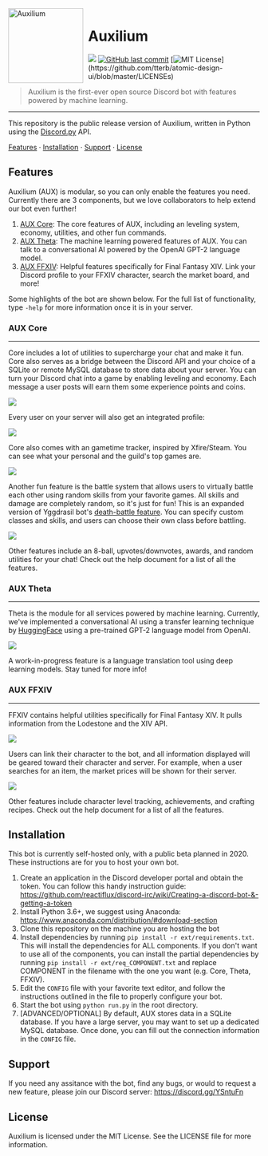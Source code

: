 <img width="150" height="150" align="left" style="float: left; margin: 0 10px 0 0;" alt="Auxilium" src="https://cdn.discordapp.com/app-icons/619670204506701829/e0ca67b591d30e8b54c8044f0e702e4c.png">  

# Auxilium

[![](https://img.shields.io/discord/85398421053116416.svg?logo=discord&colorB=7289DA&logoColor=white)](https://discord.gg/aeRK9nU)
[![GitHub last commit](https://img.shields.io/github/last-commit/richardyang/AuxiliumBot.svg?style=flat)](https://github.com/richardyang/AuxiliumBot)
[![MIT License](https://img.shields.io/apm/l/atomic-design-ui.svg?)](https://github.com/tterb/atomic-design-ui/blob/master/LICENSEs)
<!-- [![](https://img.shields.io/badge/discord.js-v12.0.0--dev-blue.svg?logo=npm)](https://github.com/discordjs) -->
> Auxilium is the first-ever open source Discord bot with features powered by machine learning. 
------

This repository is the public release version of Auxilium, written in Python using the [Discord.py](https://discordpy.readthedocs.io/en/latest/) API. 

[Features](#features) · [Installation](#installation) · [Support](#support) · [License](#license)

## Features
Auxilium (AUX) is modular, so you can only enable the features you need. Currently there are 3 components, but we love collaborators to help extend our bot even further!
1. [AUX Core](#aux-core): The core features of AUX, including an leveling system, economy, utilities, and other fun commands.
2. [AUX Theta](#aux-theta): The machine learning powered features of AUX. You can talk to a conversational AI powered by the OpenAI GPT-2 language model.
3. [AUX FFXIV](#aux-ffxiv): Helpful features specifically for Final Fantasy XIV. Link your Discord profile to your FFXIV character, search the market board, and more!

Some highlights of the bot are shown below. For the full list of functionality, type `-help` for more information once it is in your server.

### AUX Core
___
Core includes a lot of utilities to supercharge your chat and make it fun. Core also serves as a bridge between the Discord API and your choice of a SQLite or remote MySQL database to store data about your server. You can turn your Discord chat into a game by enabling leveling and economy. Each message a user posts will earn them some experience points and coins.

![](https://cdn.discordapp.com/attachments/691876919095853069/694040149855567892/unknown.png)

Every user on your server will also get an integrated profile:

![](https://cdn.discordapp.com/attachments/691876919095853069/694035683492364308/unknown.png)

Core also comes with an gametime tracker, inspired by Xfire/Steam. You can see what your personal and the guild's top games are.

![](https://cdn.discordapp.com/attachments/691876919095853069/694039893512290374/unknown.png)

Another fun feature is the battle system that allows users to virtually battle each other using random skills from your favorite games. All skills and damage are completely random, so it's just for fun! This is an expanded version of Yggdrasil bot's [death-battle feature](https://ygg.fun/). You can specify custom classes and skills, and users can choose their own class before battling.

![](https://cdn.discordapp.com/attachments/394019091024707584/694047495705198682/battle.gif)

Other features include an 8-ball, upvotes/downvotes, awards, and random utilities for your chat! Check out the help document for a list of all the features.

### AUX Theta
___
Theta is the module for all services powered by machine learning. Currently, we've implemented a conversational AI using a transfer learning technique by [HuggingFace](https://medium.com/huggingface/how-to-build-a-state-of-the-art-conversational-ai-with-transfer-learning-2d818ac26313) using a pre-trained GPT-2 language model from OpenAI.

![](https://i.imgur.com/Yjbw8sk.gif)

A work-in-progress feature is a language translation tool using deep learning models. Stay tuned for more info!

### AUX FFXIV
___
FFXIV contains helpful utilities specifically for Final Fantasy XIV. It pulls information from the Lodestone and the XIV API.

![](https://i.imgur.com/h8nPhSU.png)

Users can link their character to the bot, and all information displayed will be geared toward their character and server. For example, when a user searches for an item, the market prices will be shown for their server.

![](https://cdn.discordapp.com/attachments/694045222916587541/694093536538263552/unknown.png)

Other features include character level tracking, achievements, and crafting recipes. Check out the help document for a list of all the features.

## Installation
This bot is currently self-hosted only, with a public beta planned in 2020. These instructions are for you to host your own bot.
1. Create an application in the Discord developer portal and obtain the token. You can follow this handy instruction guide: https://github.com/reactiflux/discord-irc/wiki/Creating-a-discord-bot-&-getting-a-token
2. Install Python 3.6+, we suggest using Anaconda: https://www.anaconda.com/distribution/#download-section
3. Clone this repository on the machine you are hosting the bot
4. Install dependencies by running `pip install -r ext/requirements.txt`. This will install the dependencies for ALL components. If you don't want to use all of the components, you can install the partial dependencies by running `pip install -r ext/req_COMPONENT.txt` and replace COMPONENT in the filename with the one you want (e.g. Core, Theta, FFXIV).
5. Edit the `CONFIG` file with your favorite text editor, and follow the instructions outlined in the file to properly configure your bot.
6. Start the bot using `python run.py` in the root directory.
7. [ADVANCED/OPTIONAL] By default, AUX stores data in a SQLite database. If you have a large server, you may want to set up a dedicated MySQL database. Once done, you can fill out the connection information in the `CONFIG` file. 

## Support
If you need any assitance with the bot, find any bugs, or would to request a new feature, please join our Discord server: https://discord.gg/YSntuFn


## License
Auxilium is licensed under the MIT License. See the LICENSE file for more information.